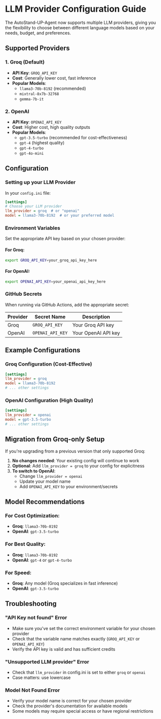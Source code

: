 # LLM Provider Configuration Guide

The AutoStand-UP-Agent now supports multiple LLM providers, giving you the flexibility to choose between different language models based on your needs, budget, and preferences.

## Supported Providers

### 1. Groq (Default)
- **API Key**: `GROQ_API_KEY`
- **Cost**: Generally lower cost, fast inference
- **Popular Models**: 
  - `llama3-70b-8192` (recommended)
  - `mixtral-8x7b-32768`
  - `gemma-7b-it`

### 2. OpenAI
- **API Key**: `OPENAI_API_KEY`
- **Cost**: Higher cost, high quality outputs
- **Popular Models**:
  - `gpt-3.5-turbo` (recommended for cost-effectiveness)
  - `gpt-4` (highest quality)
  - `gpt-4-turbo`
  - `gpt-4o-mini`

## Configuration

### Setting up your LLM Provider

In your `config.ini` file:

```ini
[settings]
# Choose your LLM provider
llm_provider = groq  # or "openai"
model = llama3-70b-8192  # or your preferred model
```

### Environment Variables

Set the appropriate API key based on your chosen provider:

#### For Groq:
```bash
export GROQ_API_KEY=your_groq_api_key_here
```

#### For OpenAI:
```bash
export OPENAI_API_KEY=your_openai_api_key_here
```

### GitHub Secrets

When running via GitHub Actions, add the appropriate secret:

| Provider | Secret Name | Description |
|----------|-------------|-------------|
| Groq | `GROQ_API_KEY` | Your Groq API key |
| OpenAI | `OPENAI_API_KEY` | Your OpenAI API key |

## Example Configurations

### Groq Configuration (Cost-Effective)
```ini
[settings]
llm_provider = groq
model = llama3-70b-8192
# ... other settings
```

### OpenAI Configuration (High Quality)
```ini
[settings]
llm_provider = openai
model = gpt-3.5-turbo
# ... other settings
```

## Migration from Groq-only Setup

If you're upgrading from a previous version that only supported Groq:

1. **No changes needed**: Your existing config will continue to work
2. **Optional**: Add `llm_provider = groq` to your config for explicitness
3. **To switch to OpenAI**: 
   - Change `llm_provider = openai`
   - Update your model name
   - Add `OPENAI_API_KEY` to your environment/secrets

## Model Recommendations

### For Cost Optimization:
- **Groq**: `llama3-70b-8192` 
- **OpenAI**: `gpt-3.5-turbo`

### For Best Quality:
- **Groq**: `llama3-70b-8192`
- **OpenAI**: `gpt-4` or `gpt-4-turbo`

### For Speed:
- **Groq**: Any model (Groq specializes in fast inference)
- **OpenAI**: `gpt-3.5-turbo`

## Troubleshooting

### "API Key not found" Error
- Make sure you've set the correct environment variable for your chosen provider
- Check that the variable name matches exactly (`GROQ_API_KEY` or `OPENAI_API_KEY`)
- Verify the API key is valid and has sufficient credits

### "Unsupported LLM provider" Error
- Check that `llm_provider` in config.ini is set to either `groq` or `openai`
- Case matters: use lowercase

### Model Not Found Error
- Verify your model name is correct for your chosen provider
- Check the provider's documentation for available models
- Some models may require special access or have regional restrictions